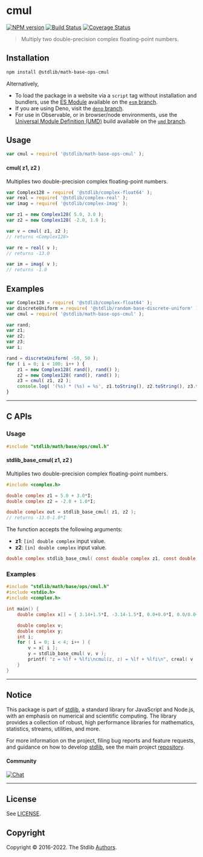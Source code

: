 <!--

@license Apache-2.0

Copyright (c) 2018 The Stdlib Authors.

Licensed under the Apache License, Version 2.0 (the "License");
you may not use this file except in compliance with the License.
You may obtain a copy of the License at

   http://www.apache.org/licenses/LICENSE-2.0

Unless required by applicable law or agreed to in writing, software
distributed under the License is distributed on an "AS IS" BASIS,
WITHOUT WARRANTIES OR CONDITIONS OF ANY KIND, either express or implied.
See the License for the specific language governing permissions and
limitations under the License.

-->

# cmul

[![NPM version][npm-image]][npm-url] [![Build Status][test-image]][test-url] [![Coverage Status][coverage-image]][coverage-url] <!-- [![dependencies][dependencies-image]][dependencies-url] -->

> Multiply two double-precision complex floating-point numbers.

<section class="intro">

</section>

<!-- /.intro -->

<section class="installation">

## Installation

```bash
npm install @stdlib/math-base-ops-cmul
```

Alternatively,

-   To load the package in a website via a `script` tag without installation and bundlers, use the [ES Module][es-module] available on the [`esm` branch][esm-url].
-   If you are using Deno, visit the [`deno` branch][deno-url].
-   For use in Observable, or in browser/node environments, use the [Universal Module Definition (UMD)][umd] build available on the [`umd` branch][umd-url].

</section>

<section class="usage">

## Usage

```javascript
var cmul = require( '@stdlib/math-base-ops-cmul' );
```

#### cmul( z1, z2 )

Multiplies two double-precision complex floating-point numbers.

```javascript
var Complex128 = require( '@stdlib/complex-float64' );
var real = require( '@stdlib/complex-real' );
var imag = require( '@stdlib/complex-imag' );

var z1 = new Complex128( 5.0, 3.0 );
var z2 = new Complex128( -2.0, 1.0 );

var v = cmul( z1, z2 );
// returns <Complex128>

var re = real( v );
// returns -13.0

var im = imag( v );
// returns -1.0
```

</section>

<!-- /.usage -->

<section class="examples">

## Examples

<!-- eslint no-undef: "error" -->

```javascript
var Complex128 = require( '@stdlib/complex-float64' );
var discreteUniform = require( '@stdlib/random-base-discrete-uniform' ).factory;
var cmul = require( '@stdlib/math-base-ops-cmul' );

var rand;
var z1;
var z2;
var z3;
var i;

rand = discreteUniform( -50, 50 );
for ( i = 0; i < 100; i++ ) {
    z1 = new Complex128( rand(), rand() );
    z2 = new Complex128( rand(), rand() );
    z3 = cmul( z1, z2 );
    console.log( '(%s) * (%s) = %s', z1.toString(), z2.toString(), z3.toString() );
}
```

</section>

<!-- /.examples -->

<!-- C interface documentation. -->

* * *

<section class="c">

## C APIs

<!-- Section to include introductory text. Make sure to keep an empty line after the intro `section` element and another before the `/section` close. -->

<section class="intro">

</section>

<!-- /.intro -->

<!-- C usage documentation. -->

<section class="usage">

### Usage

```c
#include "stdlib/math/base/ops/cmul.h"
```

#### stdlib_base_cmul( z1, z2 )

Multiplies two double-precision complex floating-point numbers.

```c
#include <complex.h>

double complex z1 = 5.0 + 3.0*I;
double complex z2 = -2.0 + 1.0*I;

double complex out = stdlib_base_cmul( z1, z2 );
// returns -13.0-1.0*I
```

The function accepts the following arguments:

-   **z1**: `[in] double complex` input value.
-   **z2**: `[in] double complex` input value.

```c
double complex stdlib_base_cmul( const double complex z1, const double complex z2 );
```

</section>

<!-- /.usage -->

<!-- C API usage notes. Make sure to keep an empty line after the `section` element and another before the `/section` close. -->

<section class="notes">

</section>

<!-- /.notes -->

<!-- C API usage examples. -->

<section class="examples">

### Examples

```c
#include "stdlib/math/base/ops/cmul.h"
#include <stdio.h>
#include <complex.h>

int main() {
    double complex x[] = { 3.14+1.5*I, -3.14-1.5*I, 0.0+0.0*I, 0.0/0.0+0.0/0.0*I };

    double complex v;
    double complex y;
    int i;
    for ( i = 0; i < 4; i++ ) {
        v = x[ i ];
        y = stdlib_base_cmul( v, v );
        printf( "z = %lf + %lfi\ncmul(z, z) = %lf + %lfi\n", creal( v ), cimag( v ), creal( y ), cimag( y ) );
    }
}
```

</section>

<!-- /.examples -->

</section>

<!-- /.c -->

<!-- Section for related `stdlib` packages. Do not manually edit this section, as it is automatically populated. -->

<section class="related">

</section>

<!-- /.related -->

<!-- Section for all links. Make sure to keep an empty line after the `section` element and another before the `/section` close. -->


<section class="main-repo" >

* * *

## Notice

This package is part of [stdlib][stdlib], a standard library for JavaScript and Node.js, with an emphasis on numerical and scientific computing. The library provides a collection of robust, high performance libraries for mathematics, statistics, streams, utilities, and more.

For more information on the project, filing bug reports and feature requests, and guidance on how to develop [stdlib][stdlib], see the main project [repository][stdlib].

#### Community

[![Chat][chat-image]][chat-url]

---

## License

See [LICENSE][stdlib-license].


## Copyright

Copyright &copy; 2016-2022. The Stdlib [Authors][stdlib-authors].

</section>

<!-- /.stdlib -->

<!-- Section for all links. Make sure to keep an empty line after the `section` element and another before the `/section` close. -->

<section class="links">

[npm-image]: http://img.shields.io/npm/v/@stdlib/math-base-ops-cmul.svg
[npm-url]: https://npmjs.org/package/@stdlib/math-base-ops-cmul

[test-image]: https://github.com/stdlib-js/math-base-ops-cmul/actions/workflows/test.yml/badge.svg?branch=main
[test-url]: https://github.com/stdlib-js/math-base-ops-cmul/actions/workflows/test.yml?query=branch:main

[coverage-image]: https://img.shields.io/codecov/c/github/stdlib-js/math-base-ops-cmul/main.svg
[coverage-url]: https://codecov.io/github/stdlib-js/math-base-ops-cmul?branch=main

<!--

[dependencies-image]: https://img.shields.io/david/stdlib-js/math-base-ops-cmul.svg
[dependencies-url]: https://david-dm.org/stdlib-js/math-base-ops-cmul/main

-->

[umd]: https://github.com/umdjs/umd
[es-module]: https://developer.mozilla.org/en-US/docs/Web/JavaScript/Guide/Modules

[deno-url]: https://github.com/stdlib-js/math-base-ops-cmul/tree/deno
[umd-url]: https://github.com/stdlib-js/math-base-ops-cmul/tree/umd
[esm-url]: https://github.com/stdlib-js/math-base-ops-cmul/tree/esm

[chat-image]: https://img.shields.io/gitter/room/stdlib-js/stdlib.svg
[chat-url]: https://gitter.im/stdlib-js/stdlib/

[stdlib]: https://github.com/stdlib-js/stdlib

[stdlib-authors]: https://github.com/stdlib-js/stdlib/graphs/contributors

[stdlib-license]: https://raw.githubusercontent.com/stdlib-js/math-base-ops-cmul/main/LICENSE

</section>

<!-- /.links -->
